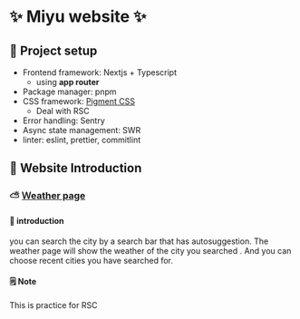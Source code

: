 # ✨ Miyu website ✨

## 📜 Project setup

- Frontend framework: Nextjs + Typescript
  - using **app router**
- Package manager: pnpm
- CSS framework: [Pigment CSS](https://github.com/mui/material-ui/tree/master/packages/pigment-css-react#creating-styles)
  - Deal with RSC
- Error handling: Sentry
- Async state management: SWR
- linter: eslint, prettier, commitlint

## 📜 Website Introduction

### ⛅ [Ｗeather page](https://miyu-website.vercel.app/weather)

#### 👀 introduction

you can search the city by a search bar that has autosuggestion. The weather page will show the weather of the city you searched . And you can choose recent cities you have searched for.

#### 🗒️ Note

This is practice for RSC
